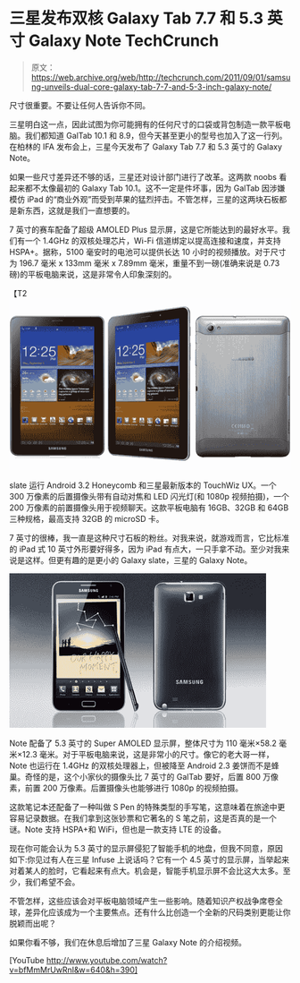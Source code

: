 # 三星发布双核 Galaxy Tab 7.7 和 5.3 英寸 Galaxy Note TechCrunch

> 原文：<https://web.archive.org/web/http://techcrunch.com/2011/09/01/samsung-unveils-dual-core-galaxy-tab-7-7-and-5-3-inch-galaxy-note/>

尺寸很重要。不要让任何人告诉你不同。

三星明白这一点，因此试图为你可能拥有的任何尺寸的口袋或背包制造一款平板电脑。我们都知道 GalTab 10.1 和 8.9，但今天甚至更小的型号也加入了这一行列。在柏林的 IFA 发布会上，三星今天发布了 Galaxy Tab 7.7 和 5.3 英寸的 Galaxy Note。

如果一些尺寸差异还不够的话，三星还对设计部门进行了改革。这两款 noobs 看起来都不太像最初的 Galaxy Tab 10.1。这不一定是件坏事，因为 GalTab 因涉嫌模仿 iPad 的“商业外观”而受到苹果的猛烈抨击。不管怎样，三星的这两块石板都是新东西，这就是我们一直想要的。

7 英寸的赛车配备了超级 AMOLED Plus 显示屏，这是它所能达到的最好水平。我们有一个 1.4GHz 的双核处理芯片，Wi-Fi 信道绑定以提高连接和速度，并支持 HSPA+。据称，5100 毫安时的电池可以提供长达 10 小时的视频播放。对于尺寸为 196.7 毫米 x 133mm 毫米 x 7.89mm 毫米，重量不到一磅(准确来说是 0.73 磅)的平板电脑来说，这是非常令人印象深刻的。

【T2![](img/a3da38ee43a3a3a98e70cd84880d2c26.png "galaxy-tab-77")

slate 运行 Android 3.2 Honeycomb 和三星最新版本的 TouchWiz UX。一个 300 万像素的后置摄像头带有自动对焦和 LED 闪光灯(和 1080p 视频拍摄)，一个 200 万像素的前置摄像头用于视频聊天。这款平板电脑有 16GB、32GB 和 64GB 三种规格，最高支持 32GB 的 microSD 卡。

7 英寸的很棒，我一直是这种尺寸石板的粉丝。对我来说，就游戏而言，它比标准的 iPad 式 10 英寸外形要好得多，因为 iPad 有点大，一只手拿不动。至少对我来说是这样。但更有趣的是更小的 Galaxy slate，三星的 Galaxy Note。

[![](img/ffa3108f4bdfddc47a5a1600b3e1dc49.png "Samsung-Galaxy-Note-007")](https://web.archive.org/web/20230203100840/https://techcrunch.com/wp-content/uploads/2011/09/samsung-galaxy-note-007.jpg)

Note 配备了 5.3 英寸的 Super AMOLED 显示屏，整体尺寸为 110 毫米×58.2 毫米×12.3 毫米。对于平板电脑来说，这是非常小的尺寸。像它的老大哥一样，Note 也运行在 1.4GHz 的双核处理器上，但被降至 Android 2.3 姜饼而不是蜂巢。奇怪的是，这个小家伙的摄像头比 7 英寸的 GalTab 要好，后置 800 万像素，前置 200 万像素。后置摄像头也能够进行 1080p 的视频拍摄。

这款笔记本还配备了一种叫做 S Pen 的特殊类型的手写笔，这意味着在旅途中更容易记录数据。在我们拿到这张钞票和它著名的 S 笔之前，这是否真的是一个谜。Note 支持 HSPA+和 WiFi，但也是一款支持 LTE 的设备。

现在你可能会认为 5.3 英寸的显示屏侵犯了智能手机的地盘，但我不同意，原因如下:你见过有人在三星 Infuse 上说话吗？它有一个 4.5 英寸的显示屏，当举起来对着某人的脸时，它看起来有点大。机会是，智能手机显示屏不会比这大太多。至少，我们希望不会。

不管怎样，这些应该会对平板电脑领域产生一些影响。随着知识产权战争席卷全球，差异化应该成为一个主要焦点。还有什么比创造一个全新的尺码类别更能让你脱颖而出呢？

如果你看不够，我们在休息后增加了三星 Galaxy Note 的介绍视频。

[YouTube http://www.youtube.com/watch?v=bfMmMrUwRnI&w=640&h=390]